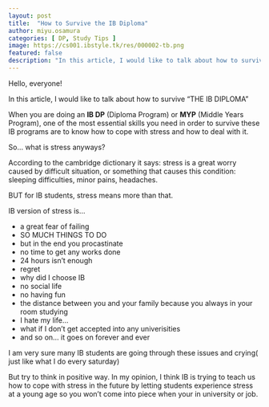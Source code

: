 ```yaml
---
layout: post
title:  "How to Survive the IB Diploma"
author: miyu.osamura
categories: [ DP, Study Tips ]
image: https://cs001.ibstyle.tk/res/000002-tb.png
featured: false
description: "In this article, I would like to talk about how to survive THE IB DIPLOMA"
---
```


Hello, everyone! 

In this article, I would like to talk about how to survive “THE IB DIPLOMA” 

When you are doing an **IB DP** (Diploma Program) or **MYP** (Middle Years Program), one of the most essential skills you need in order to survive these IB programs are to know how to cope with stress and how to deal with it.

So… what is stress anyways?

According to the cambridge dictionary it says: stress is a great worry caused by difficult situation, or something that causes this condition: sleeping difficulties, minor pains, headaches.

BUT for IB students, stress means more than that. 

IB version of stress is…

* a great fear of failing 
* SO MUCH THINGS TO DO
* but in the end you procastinate
* no time to get any works done
* 24 hours isn’t enough
* regret
* why did I choose IB
* no social life
* no having fun
* the distance between you and your family because you always in your room studying
* I hate my life…
* what if I don’t get accepted into any univerisities
* and so on… it goes on forever and ever

I am very sure many IB students are going through these issues and crying( just like what I do every saturday)

But try to think in positive way. In my opinion, I think IB is trying to teach us how to cope with stress in the future by letting students experience stress at a young age so you won’t come into piece when your in university or job.
